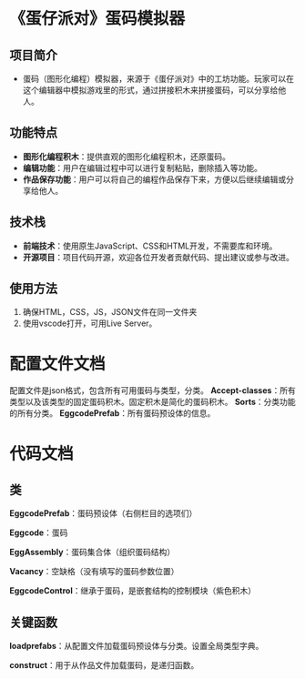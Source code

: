 # 《蛋仔派对》蛋码模拟器

## 项目简介

- 蛋码（图形化编程）模拟器，来源于《蛋仔派对》中的工坊功能。玩家可以在这个编辑器中模拟游戏里的形式，通过拼接积木来拼接蛋码，可以分享给他人。

## 功能特点

- **图形化编程积木**：提供直观的图形化编程积木，还原蛋码。
- **编辑功能**：用户在编辑过程中可以进行复制粘贴，删除插入等功能。
- **作品保存功能**：用户可以将自己的编程作品保存下来，方便以后继续编辑或分享给他人。

## 技术栈

- **前端技术**：使用原生JavaScript、CSS和HTML开发，不需要库和环境。
- **开源项目**：项目代码开源，欢迎各位开发者贡献代码、提出建议或参与改进。

## 使用方法
1. 确保HTML，CSS，JS，JSON文件在同一文件夹
2. 使用vscode打开，可用Live Server。

# 配置文件文档
配置文件是json格式，包含所有可用蛋码与类型，分类。
**Accept-classes**：所有类型以及该类型的固定蛋码积木。固定积木是简化的蛋码积木。
**Sorts**：分类功能的所有分类。
**EggcodePrefab**：所有蛋码预设体的信息。



# 代码文档
## 类
**EggcodePrefab**：蛋码预设体（右侧栏目的选项们）

**Eggcode**：蛋码

**EggAssembly**：蛋码集合体（组织蛋码结构）

**Vacancy**：空缺格（没有填写的蛋码参数位置）

**EggcodeControl**：继承于蛋码，是嵌套结构的控制模块（紫色积木）

## 关键函数
**loadprefabs**：从配置文件加载蛋码预设体与分类。设置全局类型字典。

**construct**：用于从作品文件加载蛋码，是递归函数。
